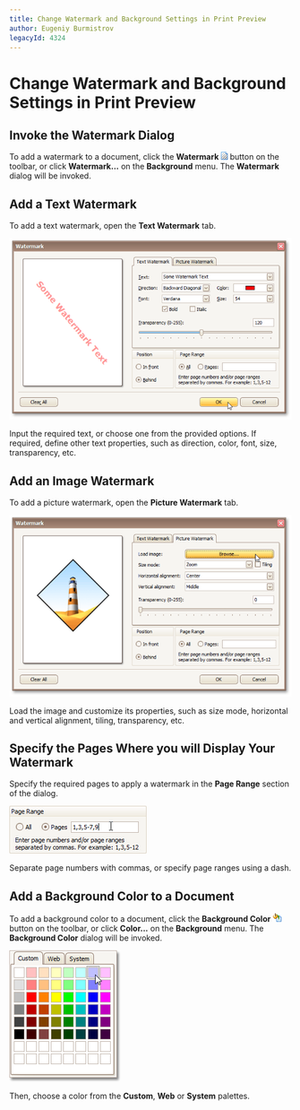 ```yaml
---
title: Change Watermark and Background Settings in Print Preview
author: Eugeniy Burmistrov
legacyId: 4324
---
```

# Change Watermark and Background Settings in Print Preview
## Invoke the Watermark Dialog
To add a watermark to a document,  click the **Watermark** ![previewButtonWatermark](../../../../images/img7281.png) button on the toolbar, or click **Watermark...** on the **Background** menu. The **Watermark** dialog will be invoked.

## Add a Text Watermark
To add a text watermark, open the **Text Watermark** tab.

![previewWatermarkDialogText](../../../../images/img7302.png)

Input the required text, or choose one from the provided options. If required, define other text properties, such as direction, color, font, size, transparency, etc.

## Add an Image Watermark
To add a picture watermark, open the **Picture Watermark** tab.

![previewWatermarkDialogImage](../../../../images/img7301.png)

Load the image and customize its properties, such as size mode, horizontal and vertical alignment, tiling, transparency, etc.

## Specify the Pages Where you will Display Your Watermark
Specify the required pages to apply a watermark in the **Page Range** section of the dialog.

![previewWatermarkPageRange](../../../../images/img7306.png)

Separate page numbers with commas, or specify page ranges using a dash.

## Add a Background Color to a Document
To add a background color to a document, click the **Background Color** ![previewButtonBgColor](../../../../images/img7280.png) button on the toolbar, or click **Color...** on the **Background** menu. The **Background Color** dialog will be invoked.

![previewBgColorDialog](../../../../images/img7303.png)

Then, choose a color from the **Custom**, **Web** or **System** palettes.